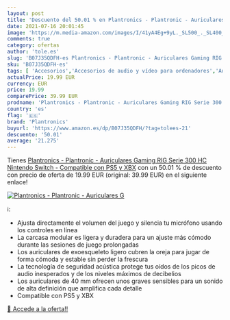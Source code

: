 ```yaml
---
layout: post
title: 'Descuento del 50.01 % en Plantronics - Plantronic - Auriculares G'
date: 2021-07-16 20:01:45
image: 'https://m.media-amazon.com/images/I/41yA4Eg+9yL._SL500_._SL400_.jpg'
comments: true
category: ofertas
author: 'tole.es'
slug: 'B07J35QDFH-es Plantronics - Plantronic - Auriculares Gaming RIG Serie...'
sku: 'B07J35QDFH-es'
tags: [ 'Accesorios','Accesorios de audio y vídeo para ordenadores','Auriculares con micrófonos','Auriculares para equipo de audio','Auriculares y accesorios','Electrónica','Informática','nintendo','plantronics','ps5', ]
actualPrice: 19.99 EUR
currency: EUR
price: 19.99
comparePrice: 39.99 EUR
prodname: 'Plantronics - Plantronic - Auriculares Gaming RIG Serie 300 HC  Nintendo Switch  - Compatible con PS5 y XBX'
country: 'es'
flag: '🇪🇸'
brand: 'Plantronics'
buyurl: 'https://www.amazon.es/dp/B07J35QDFH/?tag=tolees-21'
descuento: '50.01'
average: '21.275'
---
```


Tienes [Plantronics - Plantronic - Auriculares Gaming RIG Serie 300 HC  Nintendo Switch  - Compatible con PS5 y XBX](https://www.amazon.es/dp/B07J35QDFH/?tag=tolees-21) con un 50.01 % de descuento con precio de oferta de 19.99 EUR (original: 39.99 EUR) en el siguiente enlace!

[![Plantronics - Plantronic - Auriculares G](https://m.media-amazon.com/images/I/41yA4Eg+9yL._SL500_._SL400_.jpg)](https://www.amazon.es/dp/B07J35QDFH/?tag=tolees-21)

ℹ️:

- Ajusta directamente el volumen del juego y silencia tu micrófono usando los controles en línea
- La carcasa modular es ligera y duradera para un ajuste más cómodo durante las sesiones de juego prolongadas
- Los auriculares de exoesqueleto ligero cubren la oreja para jugar de forma cómoda y estable sin perder la frescura
- La tecnología de seguridad acústica protege tus oídos de los picos de audio inesperados y de los niveles máximos de decibelios
- Los auriculares de 40 mm ofrecen unos graves sensibles para un sonido de alta definición que amplifica cada detalle
- Compatible con PS5 y XBX

[🛒 Accede a la oferta!!](https://www.amazon.es/dp/B07J35QDFH/?tag=tolees-21)
